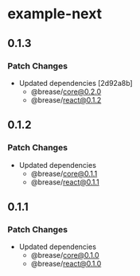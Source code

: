 # example-next

## 0.1.3

### Patch Changes

- Updated dependencies [2d92a8b]
  - @brease/core@0.2.0
  - @brease/react@0.1.2

## 0.1.2

### Patch Changes

- Updated dependencies
  - @brease/core@0.1.1
  - @brease/react@0.1.1

## 0.1.1

### Patch Changes

- Updated dependencies
  - @brease/core@0.1.0
  - @brease/react@0.1.0
